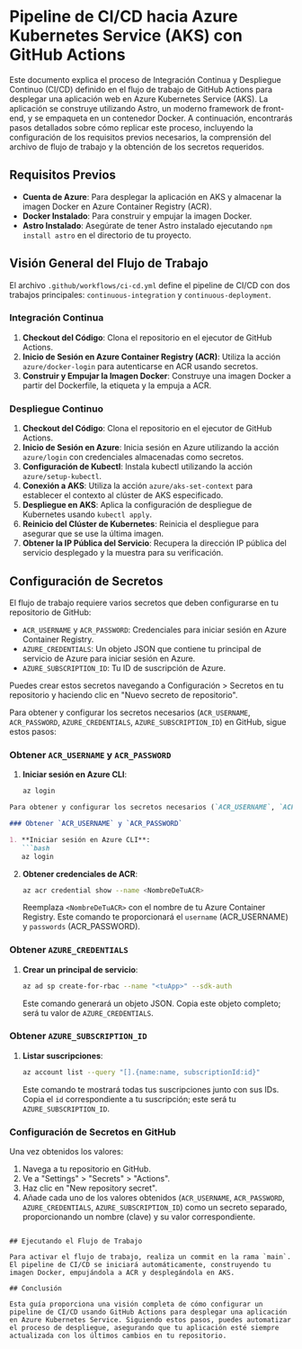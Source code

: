 # Pipeline de CI/CD hacia Azure Kubernetes Service (AKS) con GitHub Actions

Este documento explica el proceso de Integración Continua y Despliegue Continuo (CI/CD) definido en el flujo de trabajo de GitHub Actions para desplegar una aplicación web en Azure Kubernetes Service (AKS). La aplicación se construye utilizando Astro, un moderno framework de front-end, y se empaqueta en un contenedor Docker. A continuación, encontrarás pasos detallados sobre cómo replicar este proceso, incluyendo la configuración de los requisitos previos necesarios, la comprensión del archivo de flujo de trabajo y la obtención de los secretos requeridos.

## Requisitos Previos

- **Cuenta de Azure**: Para desplegar la aplicación en AKS y almacenar la imagen Docker en Azure Container Registry (ACR).
- **Docker Instalado**: Para construir y empujar la imagen Docker.
- **Astro Instalado**: Asegúrate de tener Astro instalado ejecutando `npm install astro` en el directorio de tu proyecto.

## Visión General del Flujo de Trabajo

El archivo `.github/workflows/ci-cd.yml` define el pipeline de CI/CD con dos trabajos principales: `continuous-integration` y `continuous-deployment`.

### Integración Continua

1. **Checkout del Código**: Clona el repositorio en el ejecutor de GitHub Actions.
2. **Inicio de Sesión en Azure Container Registry (ACR)**: Utiliza la acción `azure/docker-login` para autenticarse en ACR usando secretos.
3. **Construir y Empujar la Imagen Docker**: Construye una imagen Docker a partir del Dockerfile, la etiqueta y la empuja a ACR.

### Despliegue Continuo

1. **Checkout del Código**: Clona el repositorio en el ejecutor de GitHub Actions.
2. **Inicio de Sesión en Azure**: Inicia sesión en Azure utilizando la acción `azure/login` con credenciales almacenadas como secretos.
3. **Configuración de Kubectl**: Instala kubectl utilizando la acción `azure/setup-kubectl`.
4. **Conexión a AKS**: Utiliza la acción `azure/aks-set-context` para establecer el contexto al clúster de AKS especificado.
5. **Despliegue en AKS**: Aplica la configuración de despliegue de Kubernetes usando `kubectl apply`.
6. **Reinicio del Clúster de Kubernetes**: Reinicia el despliegue para asegurar que se use la última imagen.
7. **Obtener la IP Pública del Servicio**: Recupera la dirección IP pública del servicio desplegado y la muestra para su verificación.

## Configuración de Secretos

El flujo de trabajo requiere varios secretos que deben configurarse en tu repositorio de GitHub:

- `ACR_USERNAME` y `ACR_PASSWORD`: Credenciales para iniciar sesión en Azure Container Registry.
- `AZURE_CREDENTIALS`: Un objeto JSON que contiene tu principal de servicio de Azure para iniciar sesión en Azure.
- `AZURE_SUBSCRIPTION_ID`: Tu ID de suscripción de Azure.

Puedes crear estos secretos navegando a Configuración > Secretos en tu repositorio y haciendo clic en "Nuevo secreto de repositorio".

Para obtener y configurar los secretos necesarios (`ACR_USERNAME`, `ACR_PASSWORD`, `AZURE_CREDENTIALS`, `AZURE_SUBSCRIPTION_ID`) en GitHub, sigue estos pasos:

### Obtener `ACR_USERNAME` y `ACR_PASSWORD`

1. **Iniciar sesión en Azure CLI**:
   ```bash
   az login
```markdown
Para obtener y configurar los secretos necesarios (`ACR_USERNAME`, `ACR_PASSWORD`, `AZURE_CREDENTIALS`, `AZURE_SUBSCRIPTION_ID`) en GitHub, sigue estos pasos:

### Obtener `ACR_USERNAME` y `ACR_PASSWORD`

1. **Iniciar sesión en Azure CLI**:
   ```bash
   az login
   ```
2. **Obtener credenciales de ACR**:
   ```bash
   az acr credential show --name <NombreDeTuACR>
   ```
   Reemplaza `<NombreDeTuACR>` con el nombre de tu Azure Container Registry. Este comando te proporcionará el `username` (ACR_USERNAME) y `passwords` (ACR_PASSWORD).

### Obtener `AZURE_CREDENTIALS`

1. **Crear un principal de servicio**:
   ```bash
   az ad sp create-for-rbac --name "<tuApp>" --sdk-auth
   ```
   Este comando generará un objeto JSON. Copia este objeto completo; será tu valor de `AZURE_CREDENTIALS`.

### Obtener `AZURE_SUBSCRIPTION_ID`

1. **Listar suscripciones**:
   ```bash
   az account list --query "[].{name:name, subscriptionId:id}"
   ```
   Este comando te mostrará todas tus suscripciones junto con sus IDs. Copia el `id` correspondiente a tu suscripción; este será tu `AZURE_SUBSCRIPTION_ID`.

### Configuración de Secretos en GitHub

Una vez obtenidos los valores:

1. Navega a tu repositorio en GitHub.
2. Ve a "Settings" > "Secrets" > "Actions".
3. Haz clic en "New repository secret".
4. Añade cada uno de los valores obtenidos (`ACR_USERNAME`, `ACR_PASSWORD`, `AZURE_CREDENTIALS`, `AZURE_SUBSCRIPTION_ID`) como un secreto separado, proporcionando un nombre (clave) y su valor correspondiente.
```

## Ejecutando el Flujo de Trabajo

Para activar el flujo de trabajo, realiza un commit en la rama `main`. El pipeline de CI/CD se iniciará automáticamente, construyendo tu imagen Docker, empujándola a ACR y desplegándola en AKS.

## Conclusión

Esta guía proporciona una visión completa de cómo configurar un pipeline de CI/CD usando GitHub Actions para desplegar una aplicación en Azure Kubernetes Service. Siguiendo estos pasos, puedes automatizar el proceso de despliegue, asegurando que tu aplicación esté siempre actualizada con los últimos cambios en tu repositorio.